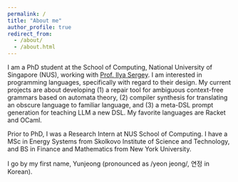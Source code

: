 ```yaml
---
permalink: /
title: "About me"
author_profile: true
redirect_from: 
  - /about/
  - /about.html
---
```

I am a PhD student at the School of Computing, National University of Singapore (NUS), working with [Prof. Ilya Sergey](https://ilyasergey.net/). I am interested in programming languages, specifically with regard to their design. My current projects are about developing (1) a repair tool for ambiguous context-free grammars based on automata theory, (2) compiler synthesis for translating an obscure language to familiar language, and (3) a meta-DSL prompt generation for teaching LLM a new DSL. My favorite languages are Racket and OCaml.

Prior to PhD, I was a Research Intern at NUS School of Computing. I have a MSc in Energy Systems from Skolkovo Institute of Science and Technology, and BS in Finance and Mathematics from New York University.

I go by my first name, Yunjeong (pronounced as /yeon jeong/, 연정 in Korean).
